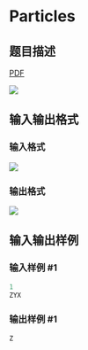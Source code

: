 # Particles

## 题目描述

[problemUrl]: https://uva.onlinejudge.org/index.php?option=com_onlinejudge&Itemid=8&category=11&page=show_problem&problem=911

[PDF](https://uva.onlinejudge.org/external/9/p970.pdf)

![](https://cdn.luogu.com.cn/upload/vjudge_pic/UVA970/ef3c1289b936c8d197f7977a33ee950fa837323b.png)

## 输入输出格式

### 输入格式

![](https://cdn.luogu.com.cn/upload/vjudge_pic/UVA970/a937aaaba41c179f6ba95f103d9119e08b790137.png)

### 输出格式

![](https://cdn.luogu.com.cn/upload/vjudge_pic/UVA970/8bf20f1b507bf0ff7cfeb87ba4f9e27bf55eb3a9.png)

## 输入输出样例

### 输入样例 #1

```cpp
1
ZYX
```


### 输出样例 #1

```cpp
Z
```


